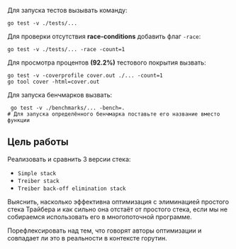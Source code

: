 Для запуска тестов вызывать команду:

```shell
go test -v ./tests/...
```

Для проверки отсутствия **race-conditions** добавить флаг `-race`:

```shell
go test -v ./tests/... -race -count=1
```

Для просмотра процентов __(92.2%)__ тестового покрытия вызвать:

```shell
go test -v -coverprofile cover.out ./... -count=1
go tool cover -html=cover.out
```

Для запуска бенчмарков вызвать:

```shell
 go test -v ./benchmarks/... -bench=.
# Для запуска определённого бенчмарка поставьте его название вместо функции
```

## Цель работы

Реализовать и сравнить 3 версии стека:

- `Simple stack`
- `Treiber stack`
- `Treiber back-off elimination stack`

Выяснить, насколько эффективна оптимизация с элиминацией простого стека Трайбера и как сильно она отстаёт от простого
стека, если мы не собираемся использовать его в многопоточной программе. 

Порефлексировать над тем, что говорят авторы оптимизации и совпадает ли это в реальности в контексте горутин.